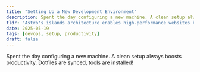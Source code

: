 ```yaml
---
title: "Setting Up a New Development Environment"
description: Spent the day configuring a new machine. A clean setup always boosts productivity.
tldr: "Astro's islands architecture enables high-performance websites by shipping minimal JavaScript. Components load only when needed, resulting in faster initial page loads and a smoother user experience while maintaining modern development practices."
date: 2025-05-19
tags: [devops, setup, productivity]
draft: false
---
```


Spent the day configuring a new machine. A clean setup always boosts productivity.
Dotfiles are synced, tools are installed!